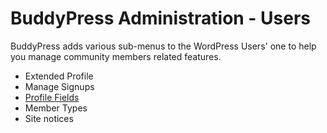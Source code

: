 # BuddyPress Administration - Users

BuddyPress adds various sub-menus to the WordPress Users' one to help you manage community members related features.

- Extended Profile
- Manage Signups
- [Profile Fields](./xprofile.md)
- Member Types
- Site notices
